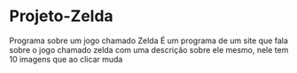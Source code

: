 # Projeto-Zelda
Programa sobre um jogo chamado Zelda 
É um programa de um site que fala sobre o jogo chamado zelda com uma descrição sobre ele mesmo, nele tem 10 imagens que ao clicar muda